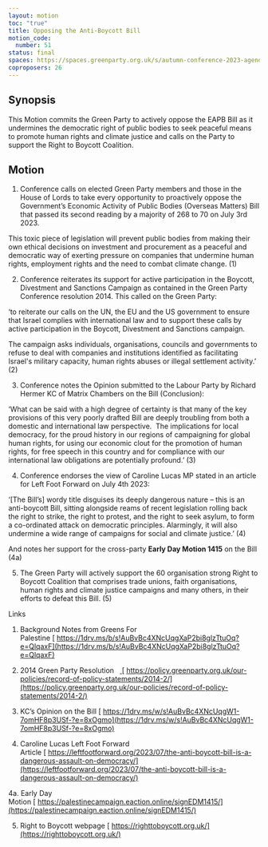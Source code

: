 ```yaml
---
layout: motion
toc: "true"
title: Opposing the Anti-Boycott Bill
motion_code:
  number: 51
status: final
spaces: https://spaces.greenparty.org.uk/s/autumn-conference-2023-agenda-forum/post/post/view?id=11158
coproposers: 26
---
```

## Synopsis

This Motion commits the Green Party to actively oppose the EAPB Bill as it undermines the democratic right of public bodies to seek peaceful means to promote human rights and climate justice and calls on the Party to support the Right to Boycott Coalition.

## Motion

1. Conference calls on elected Green Party members and those in the House of Lords to take every opportunity to proactively oppose the Government’s Economic Activity of Public Bodies (Overseas Matters) Bill that passed its second reading by a majority of 268 to 70 on July 3rd 2023.

This toxic piece of legislation will prevent public bodies from making their own ethical decisions on investment and procurement as a peaceful and democratic way of exerting pressure on companies that undermine human rights, employment rights and the need to combat climate change. (1)

2. Conference reiterates its support for active participation in the Boycott, Divestment and Sanctions Campaign as contained in the Green Party Conference resolution 2014. This called on the Green Party:

‘to reiterate our calls on the UN, the EU and the US government to ensure that Israel complies with international law and to support these calls by active participation in the Boycott, Divestment and Sanctions campaign.

The campaign asks individuals, organisations, councils and governments to refuse to deal with companies and institutions identified as facilitating Israel's military capacity, human rights abuses or illegal settlement activity.’ (2)

3. Conference notes the Opinion submitted to the Labour Party by Richard Hermer KC of Matrix Chambers on the Bill (Conclusion):

‘What can be said with a high degree of certainty is that many of the key provisions of this very poorly drafted Bill are deeply troubling from both a domestic and international law perspective.  The implications for local democracy, for the proud history in our regions of campaigning for global human rights, for using our economic clout for the promotion of human rights, for free speech in this country and for compliance with our international law obligations are potentially profound.’ (3)

4. Conference endorses the view of Caroline Lucas MP stated in an article for Left Foot Forward on July 4th 2023:

‘\[The Bill’s] wordy title disguises its deeply dangerous nature – this is an anti-boycott Bill, sitting alongside reams of recent legislation rolling back the right to strike, the right to protest, and the right to seek asylum, to form a co-ordinated attack on democratic principles. Alarmingly, it will also undermine a wide range of campaigns for social and climate justice.’ (4)

And notes her support for the cross-party **Early Day Motion 1415** on the Bill (4a)

5. The Green Party will actively support the 60 organisation strong Right to Boycott Coalition that comprises trade unions, faith organisations, human rights and climate justice campaigns and many others, in their efforts to defeat this Bill. (5)

Links

1. Background Notes from Greens For Palestine [ https://1drv.ms/b/s!AuBvBc4XNcUqgXaP2bi8glzTtuOq?e=QlqaxF](https://1drv.ms/b/s!AuBvBc4XNcUqgXaP2bi8glzTtuOq?e=QlqaxF)

2. 2014 Green Party Resolution   [ ](https://policy.greenparty.org.uk/our-policies/record-of-policy-statements/2014-2/)[ https://policy.greenparty.org.uk/our-policies/record-of-policy-statements/2014-2/](https://policy.greenparty.org.uk/our-policies/record-of-policy-statements/2014-2/)

3. KC’s Opinion on the Bill [ https://1drv.ms/w/s!AuBvBc4XNcUqgW1-7omHF8p3USf-?e=8xOgmo](https://1drv.ms/w/s!AuBvBc4XNcUqgW1-7omHF8p3USf-?e=8xOgmo)

4. Caroline Lucas Left Foot Forward Article [ https://leftfootforward.org/2023/07/the-anti-boycott-bill-is-a-dangerous-assault-on-democracy/](https://leftfootforward.org/2023/07/the-anti-boycott-bill-is-a-dangerous-assault-on-democracy/)

4a. Early Day Motion [ https://palestinecampaign.eaction.online/signEDM1415/](https://palestinecampaign.eaction.online/signEDM1415/)

5. Right to Boycott webpage [ https://righttoboycott.org.uk/](https://righttoboycott.org.uk/)